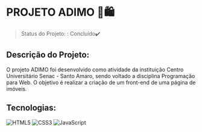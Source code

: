# PROJETO ADIMO 📱🛍️
> Status do Projeto: : Concluído✔️

## Descrição do Projeto:
O projeto ADIMO foi desenvolvido como atividade da instituição Centro Universitário Senac - Santo Amaro, sendo voltado a disciplina Programação para Web.  O objetivo é realizar a criação de um front-end de uma página  de imóveis.

## Tecnologias:
![HTML5](https://img.shields.io/badge/HTML5-E34F26?style=for-the-badge&logo=html5&logoColor=white)
![CSS3](https://img.shields.io/badge/CSS3-1572B6?style=for-the-badge&logo=css3&logoColor=white)
![JavaScript](https://img.shields.io/badge/JavaScript-323330?style=for-the-badge&logo=javascript&logoColor=F7DF1E)

